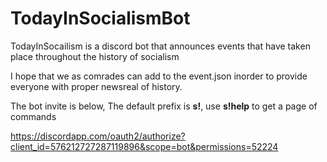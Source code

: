 # TodayInSocialismBot
TodayInSocailism is a discord bot that announces events that have taken place throughout the history of socialism

I hope that we as comrades can add to the event.json inorder to provide everyone with proper newsreal of history. 

The bot invite is below, The default prefix is **s!**, use **s!help** to get a page of commands

https://discordapp.com/oauth2/authorize?client_id=576212727287119896&scope=bot&permissions=52224
